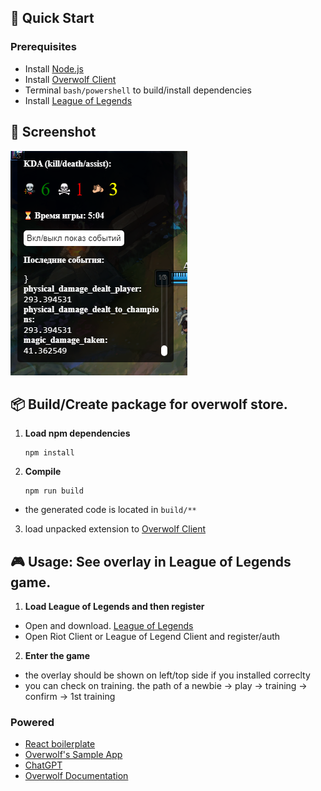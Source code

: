## 🚀 Quick Start

### Prerequisites

- Install [Node.js](https://nodejs.org)
- Install [Overwolf Client](https://download.overwolf.com/install/Download)
- Terminal `bash/powershell` to build/install dependencies
- Install [League of Legends](https://www.leagueoflegends.com/ru-ru/download/)

## 📸 Screenshot

![Overlay example](./example.png)

## 📦 Build/Create package for overwolf store.

1. **Load npm dependencies**

   ```shell
   npm install
   ```

2. **Compile**

   ```shell
   npm run build
   ```

- the generated code is located in `build/**`

3. load unpacked extension to [Overwolf Client](https://dev.overwolf.com/ow-native/getting-started/basic-sample-app#5-load-the-app-as-unpacked-extension)

## 🎮 Usage: See overlay in League of Legends game.

1. **Load League of Legends and then register**

- Open and download. [League of Legends](https://www.leagueoflegends.com/ru-ru/download/)
- Open Riot Client or League of Legend Client and register/auth

2. **Enter the game**

- the overlay should be shown on left/top side if you installed correclty
- you can check on training. the path of a newbie -> play -> training -> confirm -> 1st training

### Powered
- [React boilerplate](https://github.com/AlbericoD/overwolf-modern-react-boilerplate)
- [Overwolf's Sample App](https://github.com/overwolf/sample-app/tree/master)
- [ChatGPT](https://chatgpt.com/share/67a719b3-b724-800d-a093-086b4dc5be79)
- [Overwolf Documentation](https://dev.overwolf.com/ow-native/getting-started/basic-sample-app)